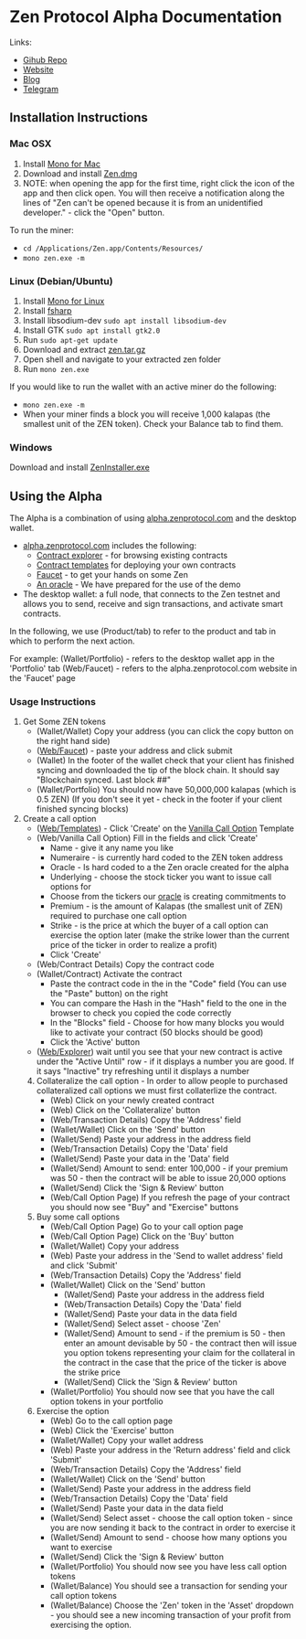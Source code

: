 # Zen Protocol Alpha Documentation

Links:
 * [Gihub Repo](https://github.com/zenprotocol/zen-wallet)
 * [Website](https://www.zenprotocol.com)
 * [Blog](https://blog.zenprotocol.com)
 * [Telegram](https://t.me/zenprotocol)

## Installation Instructions


### Mac OSX

1. Install [Mono for Mac](https://download.mono-project.com/archive/5.0.1/macos-10-universal/MonoFramework-MDK-5.0.1.1.macos10.xamarin.universal.pkg)
2. Download and install [Zen.dmg](https://s3-us-west-2.amazonaws.com/zenprotocol-alpha/Zen.dmg)
3. NOTE: when opening the app for the first time, right click the icon of the app and then click open. You will then receive a notification along the lines of "Zen can't be opened because it is from an unidentified developer." - click the "Open" button.

To run the miner: 
- `cd /Applications/Zen.app/Contents/Resources/`
- `mono zen.exe -m`


### Linux (Debian/Ubuntu)

1. Install [Mono for Linux](http://www.mono-project.com/download/#download-lin)
2. Install [fsharp](http://fsharp.org/use/linux/)
3. Install libsodium-dev `sudo apt install libsodium-dev`
4. Install GTK `sudo apt install gtk2.0`
5. Run `sudo apt-get update`
6. Download and extract [zen.tar.gz](https://s3-us-west-2.amazonaws.com/zenprotocol-alpha/zen.tar.gz)
7. Open shell and navigate to your extracted zen folder
8. Run `mono zen.exe`

If you would like to run the wallet with an active miner do the following:
- `mono zen.exe -m`
- When your miner finds a block you will receive 1,000 kalapas (the smallest unit of the ZEN token). Check your Balance tab to find them.


### Windows

Download and install [ZenInstaller.exe](https://s3-us-west-2.amazonaws.com/zenprotocol-alpha/ZenInstaller.exe)


## Using the Alpha

The Alpha is a combination of using [alpha.zenprotocol.com](http://alpha.zenprotocol.com) and the desktop wallet.
- [alpha.zenprotocol.com](http://alpha.zenprotocol.com) includes the following:
  - [Contract explorer](http://alpha.zenprotocol.com) - for browsing existing contracts
  - [Contract templates](http://alpha.zenprotocol.com/ContractCreation)  for deploying your own contracts
  - [Faucet](http://alpha.zenprotocol.com/Faucet) - to get your hands on some Zen
  - [An oracle](http://alpha.zenprotocol.com/Oracle) - We have prepared for the use of the demo
- The desktop wallet: a full node, that connects to the Zen testnet and allows you to send, receive and sign transactions, and activate smart contracts.

In the following, we use (Product/tab) to refer to the product and tab in which to perform the next action.

For example:
(Wallet/Portfolio) - refers to the desktop wallet app in the 'Portfolio' tab
(Web/Faucet) - refers to the alpha.zenprotocol.com website in the 'Faucet' page

### Usage Instructions

1. Get Some ZEN tokens
    - (Wallet/Wallet) Copy your address (you can click the copy button on the right hand side)
    - ([Web/Faucet](http://alpha.zenprotocol.com/Faucet)) - paste your address and click submit
    - (Wallet) In the footer of the wallet check that your client has finished syncing and downloaded the tip of the block chain. It should say "Blockchain synced. Last block ##"
    - (Wallet/Portfolio) You should now have 50,000,000 kalapas (which is 0.5 ZEN) (If you don't see it yet - check in the footer if your client finished syncing blocks)
2. Create a call option
    - ([Web/Templates](http://alpha.zenprotocol.com/ContractCreation)) - Click 'Create' on the [Vanilla Call Option](http://alpha.zenprotocol.com/ContractCreation/FromTemplate/CallOption) Template
    - (Web/Vanilla Call Option) Fill in the fields and click 'Create'
        - Name - give it any name you like
        - Numeraire - is currently hard coded to the ZEN token address
        - Oracle - Is hard coded to a the Zen oracle created for the alpha
        - Underlying - choose the stock ticker you want to issue call options for
        - Choose from the tickers our [oracle](http://alpha.zenprotocol.com/Oracle) is creating commitments to
        - Premium - is the amount of Kalapas (the smallest unit of ZEN) required to purchase one call option
        - Strike - is the price at which the buyer of a call option can exercise the option later (make the strike lower than the current price of the ticker in order to realize a profit)
        - Click 'Create'
    - (Web/Contract Details) Copy the contract code
    - (Wallet/Contract) Activate the contract
        - Paste the contract code in the in the "Code" field (You can use the "Paste" button) on the right
        - You can compare the Hash in the "Hash" field to the one in the browser to check you copied the code correctly
        - In the "Blocks" field - Choose for how many blocks you would like to activate your contract (50 blocks should be good)
        - Click the 'Active' button
    - ([Web/Explorer](http://alpha.zenprotocol.com)) wait until you see that your new contract is active under the "Active Until" row - if it displays a number you are good. If it says "Inactive" try refreshing until it displays a number
    4. Collateralize the call option - In order to allow people to purchased collateralized call options we must first collaterlize the contract.
        - (Web) Click on your newly created contract
        - (Web) Click on the 'Collateralize' button
        - (Web/Transaction Details) Copy the 'Address' field
        - (Wallet/Wallet) Click on the 'Send' button
        - (Wallet/Send) Paste your address in the address field
        - (Web/Transaction Details) Copy the 'Data' field
        - (Wallet/Send) Paste your data in the 'Data' field
        - (Wallet/Send) Amount to send: enter 100,000 - if your premium was 50 - then the contract will be able to issue 20,000 options
        - (Wallet/Send) Click the 'Sign & Review' button
        - (Web/Call Option Page) If you refresh the page of your contract you should now see "Buy" and "Exercise" buttons
    5. Buy some call options
        - (Web/Call Option Page) Go to your call option page
        - (Web/Call Option Page) Click on the 'Buy' button
        - (Wallet/Wallet) Copy your address
        - (Web) Paste your address in the 'Send to wallet address' field and click 'Submit'
        - (Web/Transaction Details) Copy the 'Address' field
        - (Wallet/Wallet) Click on the 'Send' button
            - (Wallet/Send) Paste your address in the address field
            - (Web/Transaction Details) Copy the 'Data' field
            - (Wallet/Send) Paste your data in the data field
            - (Wallet/Send) Select asset - choose 'Zen'
            - (Wallet/Send) Amount to send - if the premium is 50 - then enter an amount devisable by 50 - the contract then will issue you option tokens representing your claim for the collateral in the contract in the case that the price of the ticker is above the strike price
            - (Wallet/Send) Click the 'Sign & Review' button
        - (Wallet/Portfolio) You should now see that you have the call option tokens in your portfolio
    6. Exercise the option
        - (Web) Go to the call option page
        - (Web) Click the 'Exercise' button
        - (Wallet/Wallet) Copy your wallet address
        - (Web) Paste your address in the 'Return address' field and click 'Submit'
        - (Web/Transaction Details) Copy the 'Address' field
        - (Wallet/Wallet) Click on the 'Send' button
        - (Wallet/Send) Paste your address in the address field
        - (Web/Transaction Details) Copy the 'Data' field
        - (Wallet/Send) Paste your data in the data field
        - (Wallet/Send) Select asset - choose the call option token - since you are now sending it back to the contract in order to exercise it
        - (Wallet/Send) Amount to send - choose how many options you want to exercise
        - (Wallet/Send) Click the 'Sign & Review' button
        - (Wallet/Portfolio) You should now see you have less call option tokens
        - (Wallet/Balance) You should see a transaction for sending your call option tokens
        - (Wallet/Balance) Choose the 'Zen' token in the 'Asset' dropdown - you should see a new incoming transaction of your profit from exercising the option.
